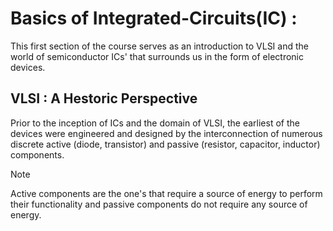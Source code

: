 # Basics of Integrated-Circuits(IC) :

This first section of the course serves as an introduction to VLSI and the world of semiconductor ICs' that surrounds us in the form of electronic devices. 


## VLSI : A Hestoric Perspective

Prior to the inception of ICs and the domain of VLSI, the earliest of the devices were engineered and designed by the interconnection of numerous discrete active (diode, transistor) and passive (resistor, capacitor, inductor) components.

> [!NOTE]
> Active components are the one's that require a source of energy to perform their functionality and passive components do not require any source of energy. 


